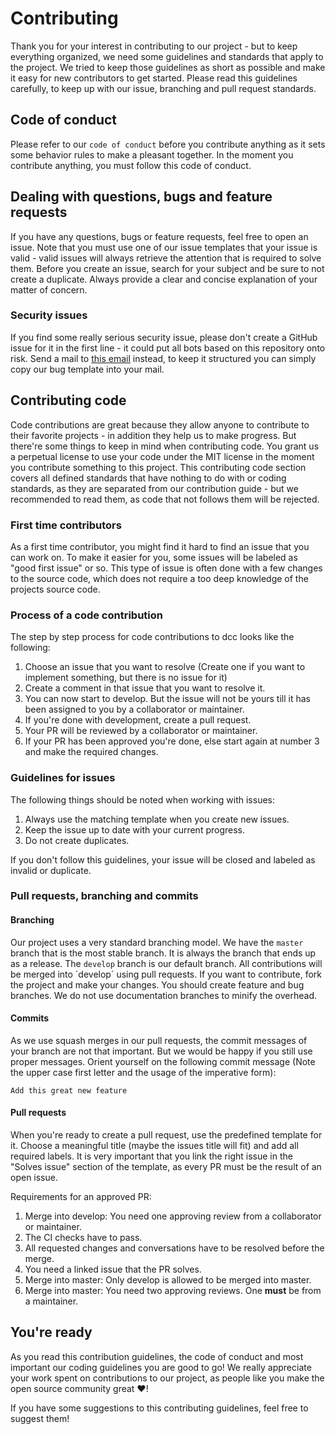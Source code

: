 # Contributing
Thank you for your interest in contributing to our project - but to keep everything organized, we need some guidelines and standards that apply to the project.
We tried to keep those guidelines as short as possible and make it easy for new contributors to get started. Please read this guidelines carefully, to keep up with our issue, branching and pull request standards.


## Code of conduct
Please refer to our `code of conduct` before you contribute anything as it sets 
some behavior rules to make a pleasant together. In the moment you contribute anything, you must follow this code of conduct.

## Dealing with questions, bugs and feature requests
If you have any questions, bugs or feature requests, feel free to open an issue. 
Note that you must use one of our issue templates that your issue is valid - valid issues will always retrieve the attention that is required to solve them.
Before you create an issue, search for your subject and be sure to not create a duplicate. Always provide a clear and concise explanation of your matter of concern.

### Security issues
If you find some really serious security issue, please don't create a GitHub issue for it in the first line - it could put all bots based on this repository onto risk.
Send a mail to [this email][reportmail] instead, to keep it structured you can simply copy our bug template into your mail.

## Contributing code
Code contributions are great because they allow anyone to contribute to their favorite projects - in addition they help us to make progress. But there're some things to keep in mind when contributing code. You grant us a perpetual license to use your code under the MIT license in the moment you contribute something to this project. This contributing code section covers all defined standards that have nothing to do with or coding standards, as they are separated from our contribution guide - but we recommended to read them, as code that not follows them will be rejected.

### First time contributors
As a first time contributor, you might find it hard to find an issue that you can work on. To make it easier for you, some issues will be labeled as "good first issue" or so.
This type of issue is often done with a few changes to the source code, which does not require a too deep knowledge of the projects source code.

### Process of a code contribution
The step by step process for code contributions to dcc looks like the following:
 1. Choose an issue that you want to resolve (Create one if you want to implement something, but there is no issue for it)
 2. Create a comment in that issue that you want to resolve it.
 3. You can now start to develop. But the issue will not be yours till it has been assigned to you by a collaborator or maintainer.
 4. If you're done with development, create a pull request.
 5. Your PR will be reviewed by a collaborator or maintainer.
 6. If your PR has been approved you're done, else start again at number 3 and make the required changes.

### Guidelines for issues
The following things should be noted when working with issues:
 1. Always use the matching template when you create new issues.
 2. Keep the issue up to date with your current progress.
 4. Do not create duplicates.

If you don't follow this guidelines, your issue will be closed and labeled as invalid or duplicate.

### Pull requests, branching and commits
#### Branching
Our project uses a very standard branching model. We have the `master` branch that is the most stable branch. It is always the branch that ends up as a release.
The `develop` branch is our default branch. All contributions will be merged into ´develop´ using pull requests. If you want to contribute, fork the project and make your changes. You should create feature and bug branches. We do not use documentation branches to minify the overhead.

#### Commits
As we use squash merges in our pull requests, the commit messages of your branch are not that important. But we would be happy if you still use proper messages.
Orient yourself on the following commit message (Note the upper case first letter and the usage of the imperative form):

```
Add this great new feature
```

#### Pull requests
When you're ready to create a pull request, use the predefined template for it. Choose a meaningful title (maybe the issues title will fit) and add all required labels.
It is very important that you link the right issue in the "Solves issue" section of the template, as every PR must be the result of an open issue. 

Requirements for an approved PR:
 1. Merge into develop: You need one approving review from a collaborator or maintainer.
 2. The CI checks have to pass.
 4. All requested changes and conversations have to be resolved before the merge.
 5. You need a linked issue that the PR solves.
 6. Merge into master: Only develop is allowed to be merged into master.
 7. Merge into master: You need two approving reviews. One **must** be from a maintainer.

## You're ready
As you read this contribution guidelines, the code of conduct and most important our coding guidelines you are good to go!
We really appreciate your work spent on contributions to our project, as people like you make the open source community great :heart:!

If you have some suggestions to this contributing guidelines, feel free to suggest them!

<!-- Variables -->
[reportmail]: mailto:elias.knodel@gmail.com
